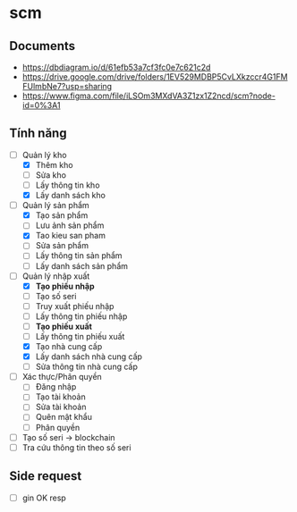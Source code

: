 # scm

## Documents

- https://dbdiagram.io/d/61efb53a7cf3fc0e7c621c2d
- https://drive.google.com/drive/folders/1EV529MDBP5CvLXkzccr4G1FMFUlmbNe7?usp=sharing
- https://www.figma.com/file/iLSOm3MXdVA3Z1zx1Z2ncd/scm?node-id=0%3A1

## Tính năng

- [ ] Quản lý kho
  - [x] Thêm kho
  - [ ] Sửa kho
  - [ ] Lấy thông tin kho
  - [x] Lấy danh sách kho
- [ ] Quản lý sản phẩm
  - [x] Tạo sản phẩm
  - [ ] Lưu ảnh sản phẩm
  - [x] Tao kieu san pham
  - [ ] Sửa sản phẩm
  - [ ] Lấy thông tin sản phẩm
  - [ ] Lấy danh sách sản phẩm
- [ ] Quản lý nhập xuất
  - [x] **Tạo phiếu nhập**
  - [ ] Tạo số seri
  - [ ] Truy xuất phiếu nhập
  - [ ] Lấy thông tin phiếu nhập
  - [ ] **Tạo phiếu xuất**
  - [ ] Lấy thông tin phiếu xuất
  - [x] Tạo nhà cung cấp
  - [x] Lấy danh sách nhà cung cấp
  - [ ] Sửa thông tin nhà cung cấp 
- [ ] Xác thực/Phân quyền
  - [ ] Đăng nhập
  - [ ] Tạo tài khoản
  - [ ] Sửa tài khoản
  - [ ] Quên mật khẩu
  - [ ] Phân quyền
- [ ] Tạo số seri -> blockchain
- [ ] Tra cứu thông tin theo số seri

## Side request

- [ ] gin OK resp